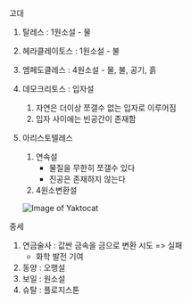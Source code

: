 고대

1. 탈레스 : 1원소설 - 물 
2. 헤라클레이토스 : 1원소설 - 불
3. 엠페도클레스 : 4원소설 - 물, 불, 공기, 흙
4. 데모크리토스 : 입자설
    1. 자연은 더이상 쪼갤수 없는 입자로 이루어짐
    2. 입자 사이에는 빈공간이 존재함
5. 아리스토텔레스
    1. 연속설
        - 물질을 무한히 쪼갤수 있다
        - 진공은 존재하지 않는다        
    2.  4원소변환설

    ![Image of Yaktocat](https://lh3.googleusercontent.com/proxy/K9akp89UzpnWYlQVjkz8tFptPI0ZHo8yOZ7WnmJfwBl96wfOUFmzyH_xuaTxt8KR_eVYqPqt3fYQW7Lo2OlOz8JMxAtAmadZlXxuVhzbpZbsFpiA)

중세

1. 연금술사 : 값싼 금속을 금으로 변환 시도 => 실패
    - 화학 발전 기여
2. 동양 : 오행설
3. 보일 : 원소설
4. 슈탈 : 플로지스톤
    